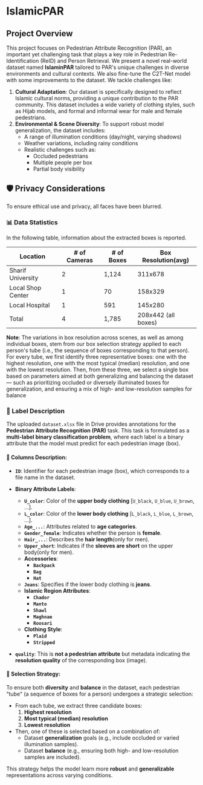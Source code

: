 # IslamicPAR
## Project Overview
This project focuses on Pedestrian Attribute Recognition (PAR), an important yet challenging task that plays a key role in Pedestrian Re-Identification (ReID) and Person Retrieval. We present a novel real-world dataset named **IslaminPAR** tailored to PAR's unique challenges in diverse environments and cultural contexts. We also fine-tune the C2T-Net model with some improvements to the dataset. We tackle challenges like:

1. **Cultural Adaptation**: Our dataset is specifically designed to reflect Islamic cultural norms, providing a unique contribution to the PAR community. This dataset includes a wide variety of clothing styles, such as Hijab models, and formal and informal wear for male and female pedestrians.
2. **Environmental & Scene Diversity**: To support robust model generalization, the dataset includes:
    - A range of illumination conditions (day/night, varying shadows)
    - Weather variations, including rainy conditions
    - Realistic challenges such as:
      - Occluded pedestrians
      - Multiple people per box
      - Partial body visibility

🛡️ **Privacy Considerations**
-------------------
To ensure ethical use and privacy, all faces have been blurred.

### 📊 Data Statistics
In the following table, information about the extracted boxes is reported.

Location             | # of Cameras | # of Boxes | Box Resolution(avg)
---------------------|--------------|------------|----------------
Sharif University    | 2            | 1,124      |    311x678
Local Shop Center    | 1            |   70       |    158x329
Local Hospital       | 1            |   591      |    145x280
Total                | 4            | 1,785      | 208x442 (all boxes)

**Note**: The variations in box resolution across scenes, as well as among individual boxes, stem from our box selection strategy applied to each person's tube (i.e., the sequence of boxes corresponding to that person). For every tube, we first identify three representative boxes: one with the highest resolution, one with the most typical (median) resolution, and one with the lowest resolution. Then, from these three, we select a single box based on parameters aimed at both generalizing and balancing the dataset — such as prioritizing occluded or diversely illuminated boxes for generalization, and ensuring a mix of high- and low-resolution samples for balance

### 🧾 Label Description
The uploaded `dataset.xlsx` file in Drive provides annotations for the **Pedestrian Attribute Recognition (PAR)** task. This task is formulated as a **multi-label binary classification problem**, where each label is a binary attribute that the model must predict for each pedestrian image (box).

#### 📁 Columns Description:

- **`ID`**: Identifier for each pedestrian image (box), which corresponds to a file name in the dataset.
- **Binary Attribute Labels**:
  - **`U_color`**: Color of the **upper body clothing** [`U_black`, `U_blue`, `U_brown`, ...].
  - **`L_color`**: Color of the **lower body clothing** [`L_black`, `L_blue`, `L_brown`, ...].
  - **`Age_...`**: Attributes related to **age categories**.
  - **`Gender_female`**: Indicates whether the person is **female**.
  - **`Hair_...`**: Describes the **hair length**(only for men).
  - **`Upper_short`**: Indicates if the **sleeves are short** on the upper body(only for men).
  - **Accessories**:
    - **`Backpack`**
    - **`Bag`**
    - **`Hat`**
  - **`Jeans`**: Specifies if the lower body clothing is **jeans**.
  - **Islamic Region Attributes**:
    - **`Chador`**
    - **`Manto`**
    - **`Shawl`**
    - **`Maghnae`**
    - **`Roosari`**
  - **Clothing Style**:
    - **`Plaid`**
    - **`Stripped`**

- **`quality`**: This is **not a pedestrian attribute** but metadata indicating the **resolution quality** of the corresponding box (image).

#### 🧠 Selection Strategy:

To ensure both **diversity** and **balance** in the dataset, each pedestrian "tube" (a sequence of boxes for a person) undergoes a strategic selection:
- From each tube, we extract three candidate boxes:
  1. **Highest resolution**
  2. **Most typical (median) resolution**
  3. **Lowest resolution**
- Then, one of these is selected based on a combination of:
  - Dataset **generalization** goals (e.g., include occluded or varied illumination samples).
  - Dataset **balance** (e.g., ensuring both high- and low-resolution samples are included).

This strategy helps the model learn more **robust** and **generalizable** representations across varying conditions.
